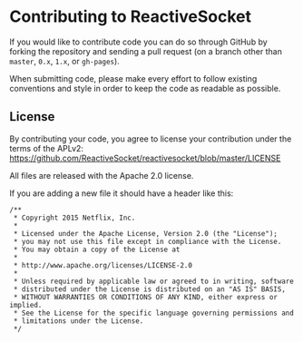 # Contributing to ReactiveSocket

If you would like to contribute code you can do so through GitHub by forking the repository and sending a pull request (on a branch other than `master`, `0.x`, `1.x`, or `gh-pages`).

When submitting code, please make every effort to follow existing conventions and style in order to keep the code as readable as possible.

## License

By contributing your code, you agree to license your contribution under the terms of the APLv2: https://github.com/ReactiveSocket/reactivesocket/blob/master/LICENSE

All files are released with the Apache 2.0 license.

If you are adding a new file it should have a header like this:

```
/**
 * Copyright 2015 Netflix, Inc.
 * 
 * Licensed under the Apache License, Version 2.0 (the "License");
 * you may not use this file except in compliance with the License.
 * You may obtain a copy of the License at
 * 
 * http://www.apache.org/licenses/LICENSE-2.0
 * 
 * Unless required by applicable law or agreed to in writing, software
 * distributed under the License is distributed on an "AS IS" BASIS,
 * WITHOUT WARRANTIES OR CONDITIONS OF ANY KIND, either express or implied.
 * See the License for the specific language governing permissions and
 * limitations under the License.
 */
 ```
